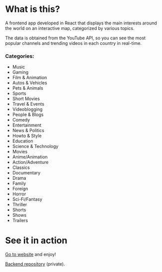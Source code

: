 # What is this?

A frontend app developed in React that displays the main interests around the world on an interactive map, categorized by various topics.

The data is obtained from the YouTube API, so you can see the most popular channels and trending videos in each country in real-time.

### Categories:

* Music
* Gaming
* Film & Animation
* Autos & Vehicles
* Pets & Animals
* Sports
* Short Movies
* Travel & Events
* Videoblogging
* People & Blogs
* Comedy
* Entertainment
* News & Politics
* Howto & Style
* Education
* Science & Technology
* Movies
* Anime/Animation
* Action/Adventure
* Classics
* Documentary
* Drama
* Family
* Foreign
* Horror
* Sci-Fi/Fantasy
* Thriller
* Shorts
* Shows
* Trailers

# See it in action

[Go to website](https://adrianahdez.github.io/world-interests/) and enjoy!

[Backend repository](https://github.com/adrianahdez/world-interests-backend) (private).